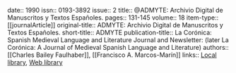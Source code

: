 date:: 1990
issn:: 0193-3892
issue:: 2
title:: @ADMYTE: Archivio Digital de Manuscritos y Textos Españoles.
pages:: 131-145
volume:: 18
item-type:: [[journalArticle]]
original-title:: ADMYTE: Archivio Digital de Manuscritos y Textos Españoles.
short-title:: ADMYTE
publication-title:: La Corónica: Spanish Medieval Language and Literature Journal and Newsletter: (later La Corónica: A Journal of Medieval Spanish Language and Literature)
authors:: [[Charles Bailey Faulhaber]], [[Francisco A. Marcos-Marín]]
links:: [Local library](zotero://select/groups/2386895/items/NRJIAQBL), [Web library](https://www.zotero.org/groups/2386895/items/NRJIAQBL)
